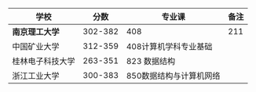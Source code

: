 | 学校             | 分数    | 专业课                  | 备注 |
| ---------------- | ------- | ----------------------- | ---- |
| **南京理工大学** | 302-382 | 408                     | 211  |
| 中国矿业大学     | 312-359 | 408计算机学科专业基础   |      |
| 桂林电子科技大学 | 263-351 | 823 数据结构            |      |
| 浙江工业大学     | 300-383 | 850数据结构与计算机网络 |      |

